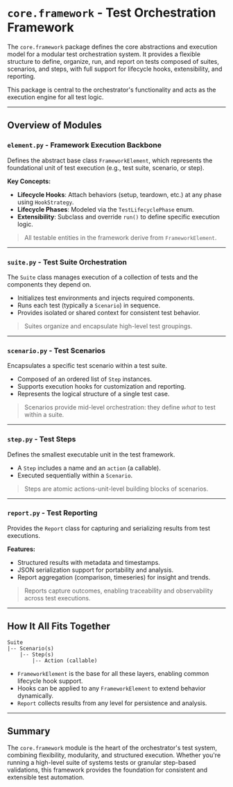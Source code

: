# `core.framework` - Test Orchestration Framework

The `core.framework` package defines the core abstractions and execution model for a modular test orchestration system. It provides a flexible structure to define, organize, run, and report on tests composed of suites, scenarios, and steps, with full support for lifecycle hooks, extensibility, and reporting.

This package is central to the orchestrator's functionality and acts as the execution engine for all test logic.

---

## Overview of Modules

### `element.py` - **Framework Execution Backbone**

Defines the abstract base class `FrameworkElement`, which represents the foundational unit of test execution (e.g., test suite, scenario, or step).

**Key Concepts:**
- **Lifecycle Hooks**: Attach behaviors (setup, teardown, etc.) at any phase using `HookStrategy`.
- **Lifecycle Phases**: Modeled via the `TestLifecyclePhase` enum.
- **Extensibility**: Subclass and override `run()` to define specific execution logic.

> All testable entities in the framework derive from `FrameworkElement`.

---

### `suite.py` - **Test Suite Orchestration**

The `Suite` class manages execution of a collection of tests and the components they depend on.

- Initializes test environments and injects required components.
- Runs each test (typically a `Scenario`) in sequence.
- Provides isolated or shared context for consistent test behavior.

> Suites organize and encapsulate high-level test groupings.

---

### `scenario.py` - **Test Scenarios**

Encapsulates a specific test scenario within a test suite.

- Composed of an ordered list of `Step` instances.
- Supports execution hooks for customization and reporting.
- Represents the logical structure of a single test case.

> Scenarios provide mid-level orchestration: they define *what* to test within a suite.

---

### `step.py` - **Test Steps**

Defines the smallest executable unit in the test framework.

- A `Step` includes a name and an `action` (a callable).
- Executed sequentially within a `Scenario`.

> Steps are atomic actions-unit-level building blocks of scenarios.

---

### `report.py` - **Test Reporting**

Provides the `Report` class for capturing and serializing results from test executions.

**Features:**
- Structured results with metadata and timestamps.
- JSON serialization support for portability and analysis.
- Report aggregation (comparison, timeseries) for insight and trends.

> Reports capture outcomes, enabling traceability and observability across test executions.

---

## How It All Fits Together

```plaintext
Suite
|-- Scenario(s)
    |-- Step(s)
        |-- Action (callable)
```

- `FrameworkElement` is the base for all these layers, enabling common lifecycle hook support.
- Hooks can be applied to any `FrameworkElement` to extend behavior dynamically.
- `Report` collects results from any level for persistence and analysis.

---

## Summary

The `core.framework` module is the heart of the orchestrator's test system, combining flexibility, modularity, and structured execution. Whether you're running a high-level suite of systems tests or granular step-based validations, this framework provides the foundation for consistent and extensible test automation.
